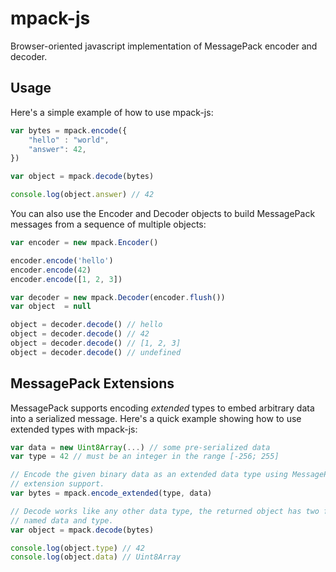mpack-js
========

Browser-oriented javascript implementation of MessagePack encoder and decoder.

Usage
-----

Here's a simple example of how to use mpack-js:
```js
var bytes = mpack.encode({
    "hello" : "world",
    "answer": 42,
})

var object = mpack.decode(bytes)

console.log(object.answer) // 42
```

You can also use the Encoder and Decoder objects to build MessagePack messages
from a sequence of multiple objects:
```js
var encoder = new mpack.Encoder()

encoder.encode('hello')
encoder.encode(42)
encoder.encode([1, 2, 3])

var decoder = new mpack.Decoder(encoder.flush())
var object  = null

object = decoder.decode() // hello
object = decoder.decode() // 42
object = decoder.decode() // [1, 2, 3]
object = decoder.decode() // undefined
```

MessagePack Extensions
----------------------

MessagePack supports encoding *extended* types to embed arbitrary data into a
serialized message.
Here's a quick example showing how to use extended types with mpack-js:
```js
var data = new Uint8Array(...) // some pre-serialized data
var type = 42 // must be an integer in the range [-256; 255]

// Encode the given binary data as an extended data type using MessagePack
// extension support.
var bytes = mpack.encode_extended(type, data)

// Decode works like any other data type, the returned object has two fields
// named data and type.
var object = mpack.decode(bytes)

console.log(object.type) // 42
console.log(object.data) // Uint8Array
```
